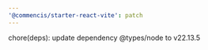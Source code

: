 ```yaml
---
'@commencis/starter-react-vite': patch
---
```


chore(deps): update dependency @types/node to v22.13.5
